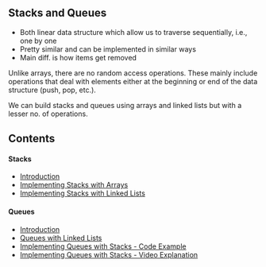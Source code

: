 ## Stacks and Queues

- Both linear data structure which allow us to traverse sequentially, i.e., one by one
- Pretty similar and can be implemented in similar ways
- Main diff. is how items get removed

Unlike arrays, there are no random access operations. These mainly include operations that deal with elements either at the beginning or end of the data structure (push, pop, etc.).

We can build stacks and queues using arrays and linked lists but with a lesser no. of operations.

## Contents

#### Stacks

- [Introduction](./Stacks/readme.md)
- [Implementing Stacks with Arrays](./Stacks/stacks-with-arrays.js)
- [Implementing Stacks with Linked Lists](./Stacks/stacks-with-linked-lists.js)

#### Queues

- [Introduction](./Queues/readme.md)
- [Queues with Linked Lists](./Queues/queues-with-linkedlist.js)
- [Implementing Queues with Stacks - Code Example](./Queues/queues-with-stacks.js)
- [Implementing Queues with Stacks - Video Explanation](https://youtu.be/Wg8IiY1LbII)
